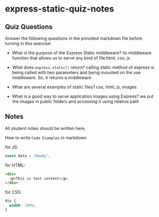# express-static-quiz-notes

## Quiz Questions

Answer the following questions in the provided markdown file before turning in this exercise:

- What is the purpose of the Express Static middleware?
  its middleware function that allows us to serve any kind of file:html, css, js

- What does `express.static()` return?
  calling static method of express is being called with two parameters and being mounted
  on the use middleware. So, it returns a middleware

- What are several examples of static files?
  css, html, js, images

- What is a good way to serve application images using Express?
  we put the images in public folders and accessing it using relative path

## Notes

All student notes should be written here.

How to write `Code Examples` in markdown

for JS:

```javascript
const data = 'Howdy';
```

for HTML:

```html
<div>
  <p>This is text content</p>
</div>
```

for CSS:

```css
div {
  width: 100%;
}
```
